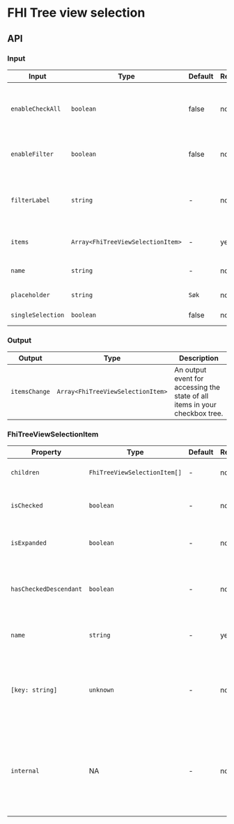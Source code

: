 # FHI Tree view selection

## API

### Input

| Input             | Type                              | Default          | Required | Description |
|-------------------|-----------------------------------|------------------|----------|-------------|
| `enableCheckAll`  | `boolean`                         | false            | no       | Trigger to select/deselect all siblings, only if `singleSelection === false`. |
| `enableFilter`    | `boolean`                         | false            | no       | Enable a text input for filtering the selection tree. |
| `filterLabel`     | `string`                          | -                | no       | Label for the checkbox tree filter. If `filterLabel` not set, label will be removed. |
| `items`           | `Array<FhiTreeViewSelectionItem>` | -                | yes      | Array of all items in selection tree. |
| `name`            | `string`                          | -                | no       | Naming the radio button group. |
| `placeholder`     | `string`                          | `Søk`            | no       | Placeholder text for filter input. |
| `singleSelection` | `boolean`                         | false            | no       | Radio buttons or checkboxes. |

### Output

| Output        | Type                              | Description |
| ------------- | --------------------------------- | ----------- |
| `itemsChange` | `Array<FhiTreeViewSelectionItem>` | An output event for accessing the state of all items in your checkbox tree. |

### FhiTreeViewSelectionItem

| Property                   | Type                         | Default | Required | Description |
| -------------------------- | ---------------------------- | ------- | -------- | ----------- |
| `children`                 | `FhiTreeViewSelectionItem[]` | -       | no       | Recursively add items to the tree. |
| `isChecked`                | `boolean`                    | -       | no       | Whether the item is checked or not. |
| `isExpanded`               | `boolean`                    | -       | no       | Whether the item is expanded or not. |
| `hasCheckedDescendant`     | `boolean`                    | -       | no       | Whether the item has checked descendant or not. |
| `name`                     | `string`                     | -       | yes      | Used as value in the form check label. |
| `[key: string]`            | `unknown`                    | -       | no       | Custom properties (e.g. id). All custom properties are treated as immutable. |
| `internal`                 | NA                           | -       | no       | Properties used internally by the component. If property `internal` is set it will always be overwritten. |
